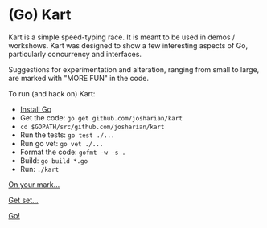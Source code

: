 # (Go) Kart

Kart is a simple speed-typing race. It is meant to be used
in demos / workshows. Kart was designed to show a few
interesting aspects of Go, particularly concurrency and interfaces.

Suggestions for experimentation and alteration, ranging from
small to large, are marked with "MORE FUN" in the code.

To run (and hack on) Kart:

* [Install Go](http://golang.org/doc/install)
* Get the code: `go get github.com/josharian/kart`
* `cd $GOPATH/src/github.com/josharian/kart`
* Run the tests: `go test ./...`
* Run go vet: `go vet ./...`
* Format the code: `gofmt -w -s .`
* Build: `go build *.go`
* Run: `./kart`

[On your mark...](http://golang.org/doc/gopher/pencil/gophermega.jpg)

[Get set...](http://golang.org/doc/gopher/pencil/gopherswrench.jpg)

[Go!]("http://golang.org/doc/gopher/pencil/gopherrunning.jpg")
